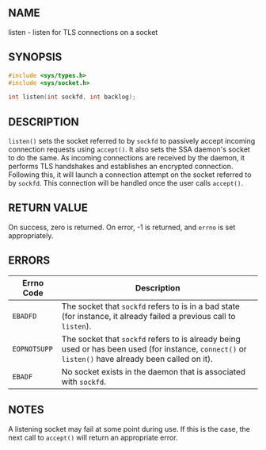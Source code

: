 ## NAME

listen - listen for TLS connections on a socket

## SYNOPSIS

```c
#include <sys/types.h>
#include <sys/socket.h>

int listen(int sockfd, int backlog);
```

## DESCRIPTION

`listen()` sets the socket referred to by `sockfd` to passively accept 
incoming connection requests using `accept()`. It also sets the SSA daemon's 
socket to do the same. As incoming connections are received by the daemon, it 
performs TLS handshakes and establishes an encrypted connection. Following 
this, it will launch a connection attempt on the socket referred to by 
`sockfd`. This connection will be handled once the user calls `accept()`.

## RETURN VALUE

On success, zero is returned. On error, -1 is returned, and `errno` is set 
appropriately. 

## ERRORS

  Errno Code     |   Description
  ---------------|---------------
  `EBADFD`       | The socket that `sockfd` refers to is in a bad state (for instance, it already failed a previous call to `listen`).
  `EOPNOTSUPP`   | The socket that `sockfd` refers to is already being used or has been used (for instance, `connect()` or `listen()` have already been called on it).
  `EBADF`        | No socket exists in the daemon that is associated with `sockfd`.
  
## NOTES

A listening socket may fail at some point during use. If this is the case, the next call to `accept()` will return an appropriate error.